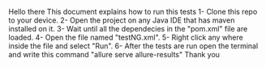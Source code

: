 Hello there
This document explains how to run this tests 
    1- Clone this repo to your device.
    2- Open the project on any Java IDE that has maven installed on it.
    3- Wait until all the dependecies in the "pom.xml" file are loaded.
    4- Open the file named "testNG.xml".
    5- Right click any where inside the file and select "Run".
    6- After the tests are run open the terminal and write this command "allure serve allure-results"
Thank you

